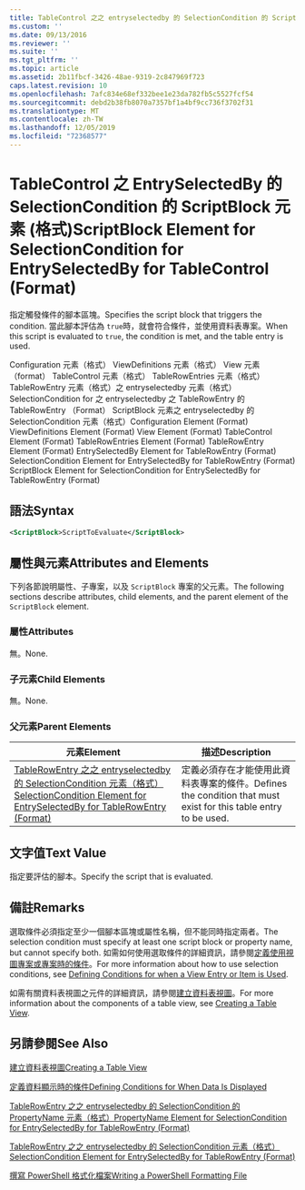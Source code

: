 ```yaml
---
title: TableControl 之之 entryselectedby 的 SelectionCondition 的 ScriptBlock 元素（格式） |Microsoft Docs
ms.custom: ''
ms.date: 09/13/2016
ms.reviewer: ''
ms.suite: ''
ms.tgt_pltfrm: ''
ms.topic: article
ms.assetid: 2b11fbcf-3426-48ae-9319-2c847969f723
caps.latest.revision: 10
ms.openlocfilehash: 7afc834e68ef332bee1e23da782fb5c5527fcf54
ms.sourcegitcommit: debd2b38fb8070a7357bf1a4bf9cc736f3702f31
ms.translationtype: MT
ms.contentlocale: zh-TW
ms.lasthandoff: 12/05/2019
ms.locfileid: "72368577"
---
```

# <a name="scriptblock-element-for-selectioncondition-for-entryselectedby-for-tablecontrol-format"></a><span data-ttu-id="2d5ea-102">TableControl 之 EntrySelectedBy 的 SelectionCondition 的 ScriptBlock 元素 (格式)</span><span class="sxs-lookup"><span data-stu-id="2d5ea-102">ScriptBlock Element for SelectionCondition for EntrySelectedBy for TableControl (Format)</span></span>

<span data-ttu-id="2d5ea-103">指定觸發條件的腳本區塊。</span><span class="sxs-lookup"><span data-stu-id="2d5ea-103">Specifies the script block that triggers the condition.</span></span> <span data-ttu-id="2d5ea-104">當此腳本評估為 `true`時，就會符合條件，並使用資料表專案。</span><span class="sxs-lookup"><span data-stu-id="2d5ea-104">When this script is evaluated to `true`, the condition is met, and the table entry is used.</span></span>

<span data-ttu-id="2d5ea-105">Configuration 元素（格式） ViewDefinitions 元素（格式） View 元素（format） TableControl 元素（格式） TableRowEntries 元素（格式） TableRowEntry 元素（格式）之 entryselectedby 元素（格式）SelectionCondition for 之 entryselectedby 之 TableRowEntry 的 TableRowEntry （Format） ScriptBlock 元素之 entryselectedby 的 SelectionCondition 元素（格式）</span><span class="sxs-lookup"><span data-stu-id="2d5ea-105">Configuration Element (Format) ViewDefinitions Element (Format) View Element (Format) TableControl Element (Format) TableRowEntries Element (Format) TableRowEntry Element (Format) EntrySelectedBy Element for TableRowEntry (Format) SelectionCondition Element for EntrySelectedBy for TableRowEntry (Format) ScriptBlock Element for SelectionCondition for EntrySelectedBy for TableRowEntry (Format)</span></span>

## <a name="syntax"></a><span data-ttu-id="2d5ea-106">語法</span><span class="sxs-lookup"><span data-stu-id="2d5ea-106">Syntax</span></span>

```xml
<ScriptBlock>ScriptToEvaluate</ScriptBlock>
```

## <a name="attributes-and-elements"></a><span data-ttu-id="2d5ea-107">屬性與元素</span><span class="sxs-lookup"><span data-stu-id="2d5ea-107">Attributes and Elements</span></span>

<span data-ttu-id="2d5ea-108">下列各節說明屬性、子專案，以及 `ScriptBlock` 專案的父元素。</span><span class="sxs-lookup"><span data-stu-id="2d5ea-108">The following sections describe attributes, child elements, and the parent element of the `ScriptBlock` element.</span></span>

### <a name="attributes"></a><span data-ttu-id="2d5ea-109">屬性</span><span class="sxs-lookup"><span data-stu-id="2d5ea-109">Attributes</span></span>

<span data-ttu-id="2d5ea-110">無。</span><span class="sxs-lookup"><span data-stu-id="2d5ea-110">None.</span></span>

### <a name="child-elements"></a><span data-ttu-id="2d5ea-111">子元素</span><span class="sxs-lookup"><span data-stu-id="2d5ea-111">Child Elements</span></span>

<span data-ttu-id="2d5ea-112">無。</span><span class="sxs-lookup"><span data-stu-id="2d5ea-112">None.</span></span>

### <a name="parent-elements"></a><span data-ttu-id="2d5ea-113">父元素</span><span class="sxs-lookup"><span data-stu-id="2d5ea-113">Parent Elements</span></span>

|<span data-ttu-id="2d5ea-114">元素</span><span class="sxs-lookup"><span data-stu-id="2d5ea-114">Element</span></span>|<span data-ttu-id="2d5ea-115">描述</span><span class="sxs-lookup"><span data-stu-id="2d5ea-115">Description</span></span>|
|-------------|-----------------|
|[<span data-ttu-id="2d5ea-116">TableRowEntry 之之 entryselectedby 的 SelectionCondition 元素（格式）</span><span class="sxs-lookup"><span data-stu-id="2d5ea-116">SelectionCondition Element for EntrySelectedBy for TableRowEntry (Format)</span></span>](./selectioncondition-element-for-entryselectedby-for-tablecontrol-format.md)|<span data-ttu-id="2d5ea-117">定義必須存在才能使用此資料表專案的條件。</span><span class="sxs-lookup"><span data-stu-id="2d5ea-117">Defines the condition that must exist for this table entry to be used.</span></span>|

## <a name="text-value"></a><span data-ttu-id="2d5ea-118">文字值</span><span class="sxs-lookup"><span data-stu-id="2d5ea-118">Text Value</span></span>

<span data-ttu-id="2d5ea-119">指定要評估的腳本。</span><span class="sxs-lookup"><span data-stu-id="2d5ea-119">Specify the script that is evaluated.</span></span>

## <a name="remarks"></a><span data-ttu-id="2d5ea-120">備註</span><span class="sxs-lookup"><span data-stu-id="2d5ea-120">Remarks</span></span>

<span data-ttu-id="2d5ea-121">選取條件必須指定至少一個腳本區塊或屬性名稱，但不能同時指定兩者。</span><span class="sxs-lookup"><span data-stu-id="2d5ea-121">The selection condition must specify at least one script block or property name, but cannot specify both.</span></span> <span data-ttu-id="2d5ea-122">如需如何使用選取條件的詳細資訊，請參閱[定義使用視圖專案或專案時的條件](./defining-conditions-for-displaying-data.md)。</span><span class="sxs-lookup"><span data-stu-id="2d5ea-122">For more information about how to use selection conditions, see [Defining Conditions for when a View Entry or Item is Used](./defining-conditions-for-displaying-data.md).</span></span>

<span data-ttu-id="2d5ea-123">如需有關資料表視圖之元件的詳細資訊，請參閱[建立資料表視圖](./creating-a-table-view.md)。</span><span class="sxs-lookup"><span data-stu-id="2d5ea-123">For more information about the components of a table view, see [Creating a Table View](./creating-a-table-view.md).</span></span>

## <a name="see-also"></a><span data-ttu-id="2d5ea-124">另請參閱</span><span class="sxs-lookup"><span data-stu-id="2d5ea-124">See Also</span></span>

[<span data-ttu-id="2d5ea-125">建立資料表視圖</span><span class="sxs-lookup"><span data-stu-id="2d5ea-125">Creating a Table View</span></span>](./creating-a-table-view.md)

[<span data-ttu-id="2d5ea-126">定義資料顯示時的條件</span><span class="sxs-lookup"><span data-stu-id="2d5ea-126">Defining Conditions for When Data Is Displayed</span></span>](./defining-conditions-for-displaying-data.md)

[<span data-ttu-id="2d5ea-127">TableRowEntry 之之 entryselectedby 的 SelectionCondition 的 PropertyName 元素（格式）</span><span class="sxs-lookup"><span data-stu-id="2d5ea-127">PropertyName Element for SelectionCondition for EntrySelectedBy for TableRowEntry (Format)</span></span>](./propertyname-element-for-selectioncondition-for-entryselectedby-for-tablerowentry-format.md)

[<span data-ttu-id="2d5ea-128">TableRowEntry 之之 entryselectedby 的 SelectionCondition 元素（格式）</span><span class="sxs-lookup"><span data-stu-id="2d5ea-128">SelectionCondition Element for EntrySelectedBy for TableRowEntry (Format)</span></span>](./selectioncondition-element-for-entryselectedby-for-tablecontrol-format.md)

[<span data-ttu-id="2d5ea-129">撰寫 PowerShell 格式化檔案</span><span class="sxs-lookup"><span data-stu-id="2d5ea-129">Writing a PowerShell Formatting File</span></span>](./writing-a-powershell-formatting-file.md)
